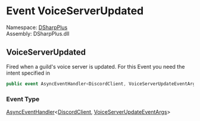 # Event VoiceServerUpdated

Namespace: [DSharpPlus](DSharpPlus.md)  
Assembly: DSharpPlus.dll

## <a id="DSharpPlus_DiscordClient_VoiceServerUpdated"></a>VoiceServerUpdated

Fired when a guild's voice server is updated.
For this Event you need the <xref href="DSharpPlus.DiscordIntents.GuildVoiceStates" data-throw-if-not-resolved="false"></xref> intent specified in <xref href="DSharpPlus.DiscordConfiguration.Intents" data-throw-if-not-resolved="false"></xref>

```csharp
public event AsyncEventHandler<DiscordClient, VoiceServerUpdateEventArgs> VoiceServerUpdated
```

### Event Type

[AsyncEventHandler](DSharpPlus.AsyncEvents.AsyncEventHandler\-2.md)<[DiscordClient](DSharpPlus.DiscordClient.md), [VoiceServerUpdateEventArgs](DSharpPlus.EventArgs.VoiceServerUpdateEventArgs.md)\>

